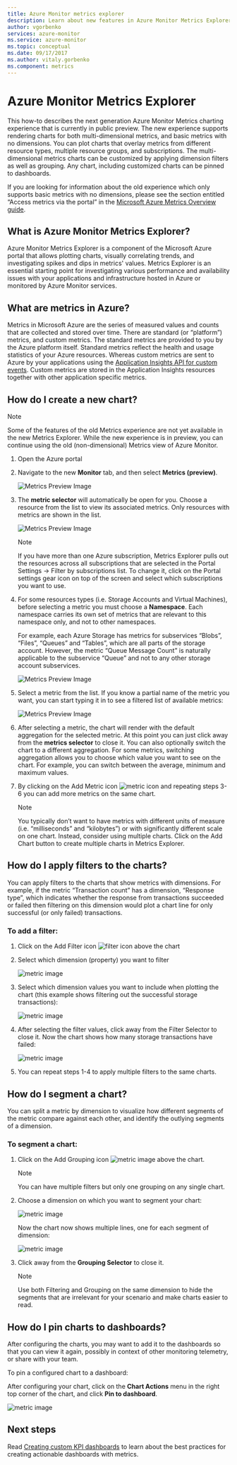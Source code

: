 ```yaml
---
title: Azure Monitor metrics explorer
description: Learn about new features in Azure Monitor Metrics Explorer
author: vgorbenko
services: azure-monitor
ms.service: azure-monitor
ms.topic: conceptual
ms.date: 09/17/2017
ms.author: vitaly.gorbenko
ms.component: metrics
---
```


# Azure Monitor Metrics Explorer

This how-to describes the next generation Azure Monitor Metrics charting experience that is currently in public preview. The new experience supports rendering charts for both multi-dimensional metrics, and basic metrics with no dimensions. You can plot charts that overlay metrics from different resource types, multiple resource groups, and subscriptions. The multi-dimensional metrics charts can be customized by applying dimension filters as well as grouping. Any chart, including customized charts can be pinned to dashboards.

If you are looking for information about the old experience which only supports basic metrics with no dimensions, please see the section entitled “Access metrics via the portal” in the [Microsoft Azure Metrics Overview guide](https://docs.microsoft.com/azure/monitoring-and-diagnostics/monitoring-overview-metrics).

## What is Azure Monitor Metrics Explorer?

Azure Monitor Metrics Explorer is a component of the Microsoft Azure portal that allows plotting charts, visually correlating trends, and investigating spikes and dips in metrics' values. Metrics Explorer is an essential starting point for investigating various performance and availability issues with your applications and infrastructure hosted in Azure or monitored by Azure Monitor services. 

## What are metrics in Azure?

Metrics in Microsoft Azure are the series of measured values and counts that are collected and stored over time. There are standard (or “platform”) metrics, and custom metrics. The standard metrics are provided to you by the Azure platform itself. Standard metrics reflect the health and usage statistics of your Azure resources. Whereas custom metrics are sent to Azure by your applications using the [Application Insights API for custom events](https://docs.microsoft.com/azure/application-insights/app-insights-api-custom-events-metrics). Custom metrics are stored in the Application Insights resources together with other application specific metrics.



## How do I create a new chart?

   > [!NOTE]
   > Some of the features of the old Metrics experience are not yet available in the new Metrics Explorer. While the new experience is in preview, you can continue using the old (non-dimensional) Metrics view of Azure Monitor. 

1. Open the Azure portal
2. Navigate to the new **Monitor** tab, and then select **Metrics (preview)**.

   ![Metrics Preview Image](./media/monitoring-metric-charts/0001.png)

3. The **metric selector** will automatically be open for you. Choose a resource from the list to view its associated metrics. Only resources with metrics are shown in the list.

   ![Metrics Preview Image](./media/monitoring-metric-charts/0002.png)

   > [!NOTE]
   >If you have more than one Azure subscription, Metrics Explorer pulls out the resources across all subscriptions that are selected in the Portal Settings -> Filter by subscriptions list. To change it, click on the Portal settings gear icon on top of the screen and select which subscriptions you want to use.

4. For some resources types (i.e. Storage Accounts and Virtual Machines), before selecting a metric you must choose a **Namespace**. Each namespace carries its own set of metrics that are relevant to this namespace only, and not to other namespaces.

   For example, each Azure Storage has metrics for subservices “Blobs”, “Files”, “Queues” and “Tables”, which are all parts of the storage account. However, the metric “Queue Message Count” is naturally applicable to the subservice “Queue” and not to any other storage account subservices.

   ![Metrics Preview Image](./media/monitoring-metric-charts/0003.png)

5. Select a metric from the list. If you know a partial name of the metric you want, you can start typing it in to see a filtered list of available metrics:

   ![Metrics Preview Image](./media/monitoring-metric-charts/0004.png)

6. After selecting a metric, the chart will render with the default aggregation for the selected metric. At this point you can just click away from the **metrics selector** to close it. You can also optionally switch the chart to a different aggregation. For some metrics, switching aggregation allows you to choose which value you want to see on the chart. For example, you can switch between the average, minimum and maximum values. 

7. By clicking on the Add Metric icon ![metric icon](./media/monitoring-metric-charts/icon001.png) and repeating steps 3-6 you can add more metrics on the same chart.

   > [!NOTE]
   > You typically don’t want to have metrics with different units of measure (i.e. “milliseconds” and “kilobytes”) or with significantly different scale on one chart. Instead, consider using multiple charts. Click on the Add Chart button to create multiple charts in Metrics Explorer.

## How do I apply filters to the charts?

You can apply filters to the charts that show metrics with dimensions. For example, if the metric “Transaction count” has a dimension, “Response type”, which indicates whether the response from transactions succeeded or failed then filtering on this dimension would plot a chart line for only successful (or only failed) transactions. 

### To add a filter:

1. Click on the Add Filter icon ![filter icon](./media/monitoring-metric-charts/icon002.png) above the chart

2. Select which dimension (property) you want to filter

   ![metric image](./media/monitoring-metric-charts/0006.png)

3. Select which dimension values you want to include when plotting the chart (this example shows filtering out the successful storage transactions):

   ![metric image](./media/monitoring-metric-charts/0007.png)

4. After selecting the filter values, click away from the Filter Selector to close it. Now the chart shows how many storage transactions have failed:

   ![metric image](./media/monitoring-metric-charts/0008.png)

5. You can repeat steps 1-4 to apply multiple filters to the same charts.

## How do I segment a chart?

You can split a metric by dimension to visualize how different segments of the metric compare against each other, and identify the outlying segments of a dimension. 

### To segment a chart:

1. Click on the Add Grouping icon  ![metric image](./media/monitoring-metric-charts/icon003.png) above the chart.
 
   > [!NOTE]
   > You can have multiple filters but only one grouping on any single chart.

2. Choose a dimension on which you want to segment your chart: 

   ![metric image](./media/monitoring-metric-charts/0010.png)

   Now the chart now shows multiple lines, one for each segment of dimension:

   ![metric image](./media/monitoring-metric-charts/0012.png)

3. Click away from the **Grouping Selector** to close it.

   > [!NOTE]
   > Use both Filtering and Grouping on the same dimension to hide the segments that are irrelevant for your scenario and make charts easier to read.

## How do I pin charts to dashboards?

After configuring the charts, you may want to add it to the dashboards so that you can view it again, possibly in context of other monitoring telemetry, or share with your team. 

To pin a configured chart to a dashboard:

After configuring your chart, click on the **Chart Actions** menu in the right top corner of the chart, and click **Pin to dashboard**.

   ![metric image](./media/monitoring-metric-charts/0013.png)

## Next steps

  Read [Creating custom KPI dashboards](https://docs.microsoft.com/azure/application-insights/app-insights-tutorial-dashboards) to learn about the best practices for creating actionable dashboards with metrics.